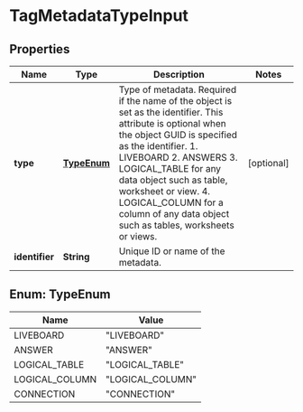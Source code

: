 

# TagMetadataTypeInput


## Properties

| Name | Type | Description | Notes |
|------------ | ------------- | ------------- | -------------|
|**type** | [**TypeEnum**](#TypeEnum) |   Type of metadata.     Required if the name of the object is set as the identifier. This attribute is optional when the object GUID is specified as the identifier.   1. LIVEBOARD   2. ANSWERS   3. LOGICAL_TABLE for any data object such as table, worksheet or view.   4. LOGICAL_COLUMN for a column of any data object such as tables, worksheets or views. |  [optional] |
|**identifier** | **String** | Unique ID or name of the metadata. |  |



## Enum: TypeEnum

| Name | Value |
|---- | -----|
| LIVEBOARD | &quot;LIVEBOARD&quot; |
| ANSWER | &quot;ANSWER&quot; |
| LOGICAL_TABLE | &quot;LOGICAL_TABLE&quot; |
| LOGICAL_COLUMN | &quot;LOGICAL_COLUMN&quot; |
| CONNECTION | &quot;CONNECTION&quot; |



